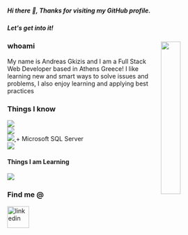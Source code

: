 ##### Hi there 👋, Thanks for visiting my GitHub profile.
##### Let's get into it!
<img align="right" width="30%" padding-left="8%"
  src="donut.gif">
</img>
 
### whoami

My name is Andreas Gkizis and I am a Full Stack Web Developer based in Athens Greece! 
I like learning new and smart ways to solve issues and problems, I also enjoy learning and applying best practices

### Things I know 
<a href="https://skillicons.dev">
  <img src="https://skillicons.dev/icons?i=cs,py,js,css,html,&perline=8" />
</a>
<br/>
<a href="https://skillicons.dev">
  <img src="https://skillicons.dev/icons?i=dotnet,django,vue,react&perline=8" />
</a><br/>
<a href="https://skillicons.dev">
  <img src="https://skillicons.dev/icons?i=postgres&perline=8" />
</a> + Microsoft SQL Server<br/>
<a href="https://skillicons.dev">
  <img src="https://skillicons.dev/icons?i=postman,docker,git,github,visualstudio,vscode,bash,linux&perline=8" />
</a>

#### Things I am Learning
<a href="https://skillicons.dev">
  <img src="https://skillicons.dev/icons?i=docker,graphql,rabbitmq&perline=8" />
</a>

### Find me @
<a href="[https://www.linkedin.com/in/andreas-gkizis-a9ab29a5/" target="blank">
  <img align="center" src="https://user-images.githubusercontent.com/88904952/234979284-68c11d7f-1acc-4f0c-ac78-044e1037d7b0.png" alt="linkedin" height="50"         width="50" />
</a>
<!--
**AndreasGkizis/AndreasGkizis** is a ✨ _special_ ✨ repository because its `README.md` (this file) appears on your GitHub profile.

Here are some ideas to get you started:

- 🔭 I’m currently working on ...
- 🌱 I’m currently learning ...
- 👯 I’m looking to collaborate on ...
- 🤔 I’m looking for help with ...
- 💬 Ask me about ...
- 📫 How to reach me: ...
- 😄 Pronouns: ...
- ⚡ Fun fact: ...
-->
